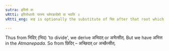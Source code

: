 ```yaml
---
sutra: इरितो वा
vRtti: इरितोधातोः परस्य च्लेरङादेशो वा भवति ॥
vRtti_eng: अङ् is optionally the substitute of च्लि after that root which has an indicatory इर्, when the _Parasmaipada_ terminations are employed.

---
```

Thus from भिदिर् (भिद) 'to divide', we derive अभिदत् or अभैत्सीत्. But we have अभित्त in the _Atmanepada_. So from छिदिर् – अच्छिदत् or अच्छैत्सीत्. 